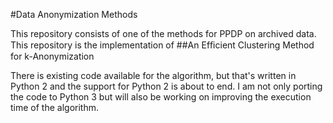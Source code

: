 #Data Anonymization Methods

This repository consists of one of the methods for PPDP on archived data.
This repository is the implementation of
##An Efﬁcient Clustering Method for k-Anonymization

There is existing code available for the algorithm, but that's written in
Python 2 and the support for Python 2 is about to end. I am not only porting the
code to Python 3 but will also be working on improving the execution time of the
algorithm.
